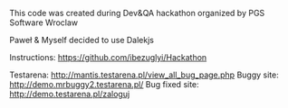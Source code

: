 This code was created during Dev&QA hackathon organized by PGS Software Wroclaw

Paweł & Myself decided to use Dalekjs

Instructions:     https://github.com/ibezuglyi/Hackathon

Testarena:        http://mantis.testarena.pl/view_all_bug_page.php
Buggy site:       http://demo.mrbuggy2.testarena.pl/
Bug fixed site:   http://demo.testarena.pl/zaloguj
